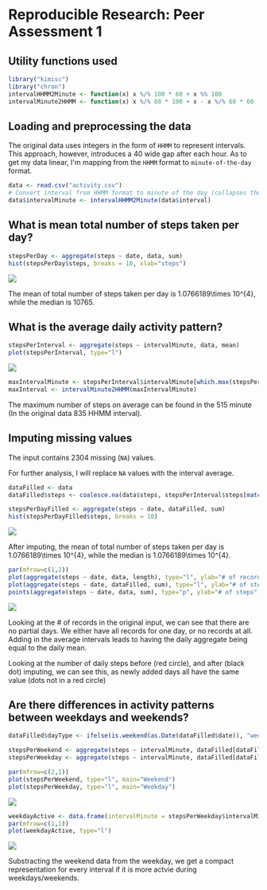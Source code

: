 # Reproducible Research: Peer Assessment 1

## Utility functions used


```r
library("kimisc")
library("chron")
intervalHHMM2Minute <- function(x) x %/% 100 * 60 + x %% 100
intervalMinute2HHMM <- function(x) x %/% 60 * 100 + x - x %/% 60 * 60
```

## Loading and preprocessing the data

The original data uses integers in the form of `HHMM` to represent intervals. This approach, however, introduces a 40 wide gap after each hour. As to get my data linear, I'm mapping from the `HHMM` format to `minute-of-the-day` format.

```r
data <- read.csv("activity.csv")
# Convert interval from HHMM format to minute of the day (collapses the skipped 60..99 ranges)
data$intervalMinute <- intervalHHMM2Minute(data$interval)
```

## What is mean total number of steps taken per day?


```r
stepsPerDay <- aggregate(steps ~ date, data, sum)
hist(stepsPerDay$steps, breaks = 10, xlab="steps")
```

![](PA1_template_files/figure-html/unnamed-chunk-3-1.png)

The mean of total number of steps taken per day is 1.0766189\times 10^{4}, while the median is 10765.

## What is the average daily activity pattern?


```r
stepsPerInterval <- aggregate(steps ~ intervalMinute, data, mean)
plot(stepsPerInterval, type="l")
```

![](PA1_template_files/figure-html/unnamed-chunk-4-1.png)

```r
maxIntervalMinute <- stepsPerInterval$intervalMinute[which.max(stepsPerInterval$steps)]
maxInterval <- intervalMinute2HHMM(maxIntervalMinute)
```

The maximum number of steps on average can be found in the 515 minute (In the original data 835 HHMM interval).


## Imputing missing values

The input contains 2304 missing (`NA`) values.

For further analysis, I will replace `NA` values with the interval average.


```r
dataFilled <- data
dataFilled$steps <- coalesce.na(data$steps, stepsPerInterval$steps[match(data$intervalMinute, stepsPerInterval$intervalMinute)])

stepsPerDayFilled <- aggregate(steps ~ date, dataFilled, sum)
hist(stepsPerDayFilled$steps, breaks = 10)
```

![](PA1_template_files/figure-html/unnamed-chunk-5-1.png)

After imputing, the mean of total number of steps taken per day is 1.0766189\times 10^{4}, while the median is 1.0766189\times 10^{4}.

<!-- 4 -->

```r
par(mfrow=c(1,2))
plot(aggregate(steps ~ date, data, length), type="l", ylab="# of records")
plot(aggregate(steps ~ date, dataFilled, sum), type="l", ylab="# of steps", col="black")
points(aggregate(steps ~ date, data, sum), type="p", ylab="# of steps", col="red")
```

![](PA1_template_files/figure-html/unnamed-chunk-6-1.png)

Looking at the # of records in the original input, we can see that there are no partial days. We either have all records for one day, or no records at all. Adding in the average intervals leads to having the daily aggregate being equal to the daily mean.

Looking at the number of daily steps before (red circle), and after (black dot) imputing, we can see this, as newly added days all have the same value (dots not in a red circle)

## Are there differences in activity patterns between weekdays and weekends?

<!-- 1 -->

```r
dataFilled$dayType <- ifelse(is.weekend(as.Date(dataFilled$date)), "weekend", "weekday")
```

<!-- 2 -->


```r
stepsPerWeekend <- aggregate(steps ~ intervalMinute, dataFilled[dataFilled$dayType=="weekend",], mean)
stepsPerWeekday <- aggregate(steps ~ intervalMinute, dataFilled[dataFilled$dayType=="weekday",], mean)

par(mfrow=c(2,1))
plot(stepsPerWeekend, type="l", main="Weekend")
plot(stepsPerWeekday, type="l", main="Weekday")
```

![](PA1_template_files/figure-html/unnamed-chunk-8-1.png)


```r
weekdayActive <- data.frame(intervalMinute = stepsPerWeekday$intervalMinute, weekday = stepsPerWeekday$steps - stepsPerWeekend$steps)
par(mfrow=c(1,1))
plot(weekdayActive, type="l")
```

![](PA1_template_files/figure-html/unnamed-chunk-9-1.png)

Substracting the weekend data from the weekday, we get a compact representation for every interval if it is more actvie during weekdays/weekends.
